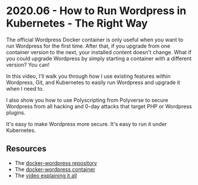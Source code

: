 # 2020.06 - How to Run Wordpress in Kubernetes - The Right Way

The official Wordpress Docker container is only useful when you want to run Wordpress for the first time. After that, if you upgrade from one container version to the next, your installed content doesn't change. What if you could upgrade Wordpress by simply starting a container with a different version? You can!

In this video, I'll walk you through how I use existing features within Wordpress, Git, and Kubernetes to easily run Wordpress and upgrade it when I need to.

I also show you how to use Polyscripting from Polyverse to secure Wordpress from all hacking and 0-day attacks that target PHP or Wordpress plugins.

It's easy to make Wordpress more secure. It's easy to run it under Kubernetes.

## Resources

- The [docker-wordpress repository](https://gitlab.com/oskapt/docker/wordpress)
- The [docker-wordpress container](https://hub.docker.com/r/monachus/wordpress)
- The [video explaining it all](https://www.youtube.com/watch?v=c5c9yVtQGbU)

